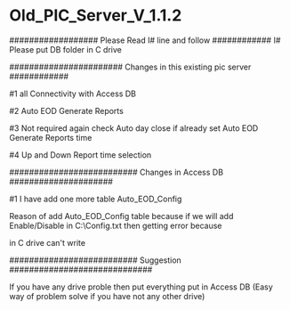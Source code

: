 # Old_PIC_Server_V_1.1.2

################## Please Read I# line and follow ############
I# Please put DB folder in C drive



####################### Changes in this existing pic server ############

#1  all Connectivity with Access DB 

#2  Auto EOD Generate Reports 

#3 Not required again check Auto day close if already set  Auto EOD Generate Reports time

#4  Up and Down Report time selection

########################## Changes in Access DB #####################

#1 I have add one more table Auto_EOD_Config 

    
Reason of add Auto_EOD_Config table because if we will add Enable/Disable in C:\Config.txt then getting error because 

in C drive can't write

########################## Suggestion #############################

If you have any drive proble then put everything put in Access DB (Easy way of problem solve if you have not any other drive) 
